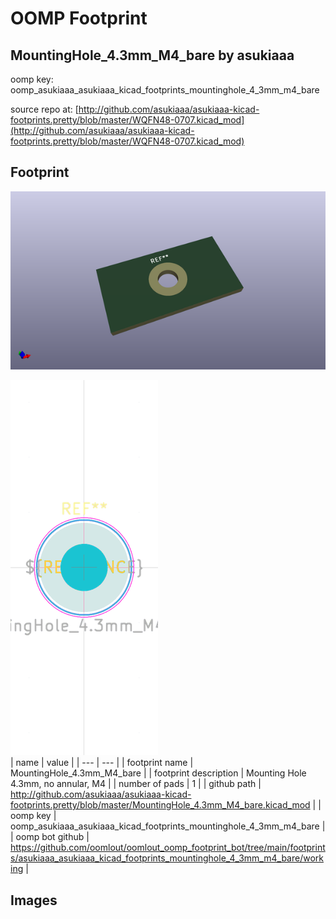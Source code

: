 # OOMP Footprint  
## MountingHole_4.3mm_M4_bare  by asukiaaa  
  
oomp key: oomp_asukiaaa_asukiaaa_kicad_footprints_mountinghole_4_3mm_m4_bare  
  
source repo at: [http://github.com/asukiaaa/asukiaaa-kicad-footprints.pretty/blob/master/WQFN48-0707.kicad_mod](http://github.com/asukiaaa/asukiaaa-kicad-footprints.pretty/blob/master/WQFN48-0707.kicad_mod)  
## Footprint  
  
[![working_kicad_pcb_3d.png](working_kicad_pcb_3d_600.png)](working_kicad_pcb_3d.png)  
  
[![working.png](working_600.png)](working.png)  
| name | value | 
| --- | --- | 
| footprint name | MountingHole_4.3mm_M4_bare | 
| footprint description | Mounting Hole 4.3mm, no annular, M4 | 
| number of pads | 1 | 
| github path | http://github.com/asukiaaa/asukiaaa-kicad-footprints.pretty/blob/master/MountingHole_4.3mm_M4_bare.kicad_mod | 
| oomp key | oomp_asukiaaa_asukiaaa_kicad_footprints_mountinghole_4_3mm_m4_bare | 
| oomp bot github | https://github.com/oomlout/oomlout_oomp_footprint_bot/tree/main/footprints/asukiaaa_asukiaaa_kicad_footprints_mountinghole_4_3mm_m4_bare/working | 
## Images  
